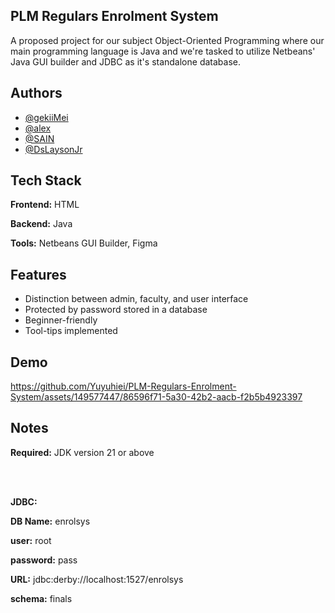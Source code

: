 ## PLM Regulars Enrolment System

A proposed project for our subject Object-Oriented Programming where our main programming language is Java and we're tasked to utilize Netbeans' Java GUI builder and JDBC as it's standalone database.
## Authors

- [@gekiiMei](https://github.com/gekiiMei)
- [@alex](https://github.com/alexong04)
- [@SAIN](https://github.com/SAIN11221)
- [@DsLaysonJr](https://github.com/DsLaysonJr)



## Tech Stack

**Frontend:** HTML

**Backend:** Java

**Tools:** Netbeans GUI Builder, Figma
## Features

- Distinction between admin, faculty, and user interface
- Protected by password stored in a database
- Beginner-friendly
- Tool-tips implemented
## Demo


https://github.com/Yuyuhiei/PLM-Regulars-Enrolment-System/assets/149577447/86596f71-5a30-42b2-aacb-f2b5b4923397


## Notes

**Required:** JDK version 21 or above

<br></br>

**JDBC:**

**DB Name:** enrolsys

**user:** root

**password:** pass

**URL:** jdbc:derby://localhost:1527/enrolsys

**schema:** finals
